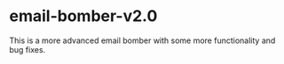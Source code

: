 # email-bomber-v2.0
This is a more advanced email bomber with some more functionality and bug fixes.
